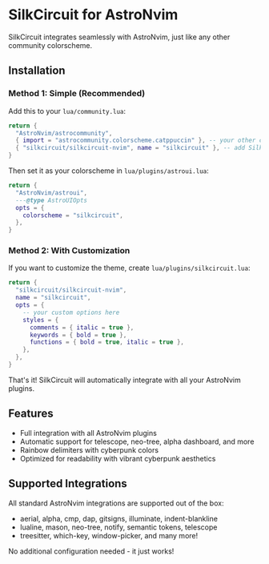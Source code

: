 # SilkCircuit for AstroNvim

SilkCircuit integrates seamlessly with AstroNvim, just like any other community colorscheme.

## Installation

### Method 1: Simple (Recommended)

Add this to your `lua/community.lua`:

```lua
return {
  "AstroNvim/astrocommunity",
  { import = "astrocommunity.colorscheme.catppuccin" }, -- your other colorschemes
  { "silkcircuit/silkcircuit-nvim", name = "silkcircuit" }, -- add SilkCircuit
}
```

Then set it as your colorscheme in `lua/plugins/astroui.lua`:

```lua
return {
  "AstroNvim/astroui",
  ---@type AstroUIOpts
  opts = {
    colorscheme = "silkcircuit",
  },
}
```

### Method 2: With Customization

If you want to customize the theme, create `lua/plugins/silkcircuit.lua`:

```lua
return {
  "silkcircuit/silkcircuit-nvim",
  name = "silkcircuit",
  opts = {
    -- your custom options here
    styles = {
      comments = { italic = true },
      keywords = { bold = true },
      functions = { bold = true, italic = true },
    },
  },
}
```

That's it! SilkCircuit will automatically integrate with all your AstroNvim plugins.

## Features

- Full integration with all AstroNvim plugins
- Automatic support for telescope, neo-tree, alpha dashboard, and more
- Rainbow delimiters with cyberpunk colors
- Optimized for readability with vibrant cyberpunk aesthetics

## Supported Integrations

All standard AstroNvim integrations are supported out of the box:

- aerial, alpha, cmp, dap, gitsigns, illuminate, indent-blankline
- lualine, mason, neo-tree, notify, semantic tokens, telescope
- treesitter, which-key, window-picker, and many more!

No additional configuration needed - it just works!
